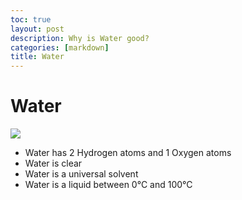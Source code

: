 ```yaml
---
toc: true
layout: post
description: Why is Water good?
categories: [markdown]
title: Water
---
```

# Water

![](water.png)

- Water has 2 Hydrogen atoms and 1 Oxygen atoms
- Water is clear 
- Water is a universal solvent
- Water is a liquid between 0°C and 100°C 

